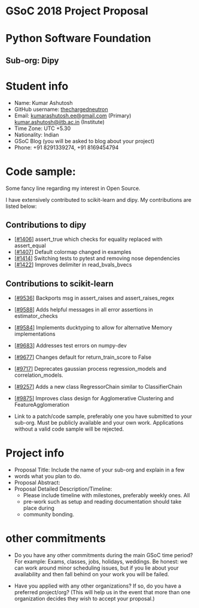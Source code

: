 
# GSoC 2018 Project Proposal
# Python Software Foundation
## Sub-org: Dipy

# Student info
* Name:  Kumar Ashutosh
* GitHub username:  [thechargedneutron](https://github.com/thechargedneutron)
* Email: kumarashutosh.ee@gmail.com (Primary)  
         kumar.ashutosh@iitb.ac.in (Institute)
* Time Zone:  UTC +5.30
* Nationality: Indian
* GSoC Blog (you will be asked to blog about your project)
* Phone: +91 8291339274, +91 8169454794

# Code sample:
Some fancy line regarding my interest in Open Source.

I have extensively contributed to scikit-learn and dipy. My contributions are listed below:  
## Contributions to dipy  
* [[#1406](https://github.com/nipy/dipy/pull/1406)] assert_true which checks for equality replaced with assert_equal  
* [[#1407](https://github.com/nipy/dipy/pull/1407)] Default colormap changed in examples  
* [[#1414](https://github.com/nipy/dipy/pull/1414)] Switching tests to pytest and removing nose dependencies  
* [[#1422](https://github.com/nipy/dipy/pull/1422)] Improves delimiter in read_bvals_bvecs  

## Contributions to scikit-learn
* [[#9536](https://github.com/scikit-learn/scikit-learn/pull/9536)] Backports msg in assert\_raises and assert\_raises\_regex
* [[#9588](https://github.com/scikit-learn/scikit-learn/pull/9588)] Adds helpful messages in all error assertions in estimator\_checks
* [[#9584](https://github.com/scikit-learn/scikit-learn/pull/9584)] Implements ducktyping to allow for alternative Memory implementations
* [[#9683](https://github.com/scikit-learn/scikit-learn/pull/9683)] Addresses test errors on numpy-dev
* [[#9677](https://github.com/scikit-learn/scikit-learn/pull/9677)] Changes default for return\_train\_score to False
* [[#9717](https://github.com/scikit-learn/scikit-learn/pull/9717)] Deprecates gaussian process regression\_models and correlation\_models.
* [[#9257](https://github.com/scikit-learn/scikit-learn/pull/9257)] Adds a new class RegressorChain similar to ClassifierChain
* [[#9875](https://github.com/scikit-learn/scikit-learn/pull/9875)] Improves class design for Agglomerative Clustering and FeatureAgglomeration

* Link to a patch/code sample, preferably one you have submitted to your sub-org. Must be publicly available and your own work. Applications without a valid code sample will be rejected.

# Project info
* Proposal Title:  Include the name of your sub-org and explain in a few
* words what you plan to do.
* Proposal Abstract:
* Proposal Detailed Description/Timeline:
  * Please include timeline with milestones, preferably weekly ones. All
  * pre-work such as setup and reading documentation should take place during
  * community bonding.

# other commitments
* Do you have any other commitments during the main GSoC time period? For
example: Exams, classes, jobs, holidays, weddings. Be honest: we can work
around minor scheduling issues, but if you lie about your availability and
then fall behind on your work you will be failed.

* Have you applied with any other organizations? If so, do you have a preferred
project/org? (This will help us in the event that more than one organization
decides they wish to accept your proposal.)
